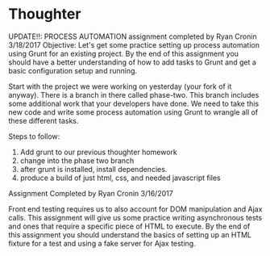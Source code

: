 
# Thoughter
UPDATE!!: PROCESS AUTOMATION assignment completed by Ryan Cronin 3/18/2017
Objective:
Let's get some practice setting up process automation using Grunt for an existing project. By the end of this assignment you should have a better understanding of how to add tasks to Grunt and get a basic configuration setup and running.

Start with the project we were working on yesterday (your fork of it anyway). There is a branch in there called phase-two. This branch includes some additional work that your developers have done. We need to take this new code and write some process automation using Grunt to wrangle all of these different tasks.

Steps to follow:

1. Add grunt to our previous thoughter homework
2. change into the phase two branch
3. after grunt is installed, install dependencies.
4. produce a build of just html, css, and needed javascript files




Assignment Completed by Ryan Cronin 3/16/2017

Front end testing requires us to also account for DOM manipulation and Ajax calls. This assignment will give us some practice writing asynchronous tests and ones that require a specific piece of HTML to execute. By the end of this assignment you should understand the basics of setting up an HTML fixture for a test and using a fake server for Ajax testing.
